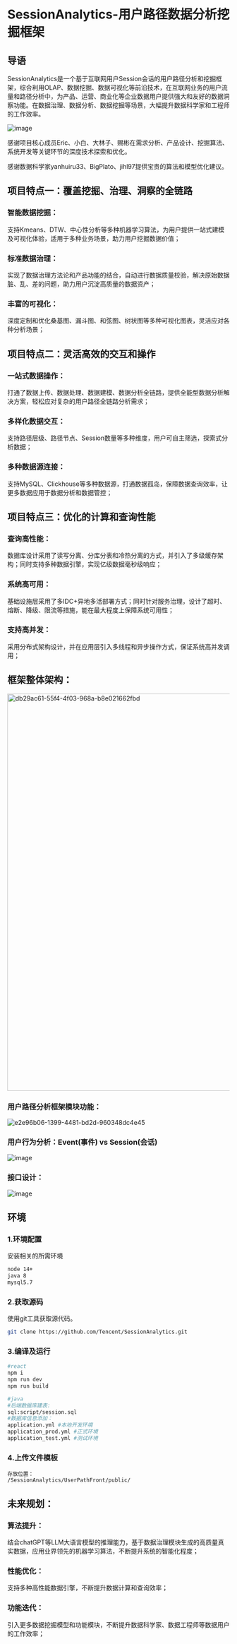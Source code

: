 # SessionAnalytics-用户路径数据分析挖掘框架

## 导语
SessionAnalytics是一个基于互联网用户Session会话的用户路径分析和挖掘框架，综合利用OLAP、数据挖掘、数据可视化等前沿技术，在互联网业务的用户流量和路径分析中，为产品、运营、商业化等企业数据用户提供强大和友好的数据洞察功能。在数据治理、数据分析、数据挖掘等场景，大幅提升数据科学家和工程师的工作效率。


![image](https://user-images.githubusercontent.com/34958046/234169685-008a60b0-ebb8-48c8-acbb-ae6a4f569b69.png)



感谢项目核心成员Eric、小白、大林子、赐彬在需求分析、产品设计、挖掘算法、系统开发等关键环节的深度技术探索和优化。

感谢数据科学家yanhuiru33、BigPlato、jihl97提供宝贵的算法和模型优化建议。


## 项目特点一：覆盖挖掘、治理、洞察的全链路

### 智能数据挖掘：
支持Kmeans、DTW、中心性分析等多种机器学习算法，为用户提供一站式建模及可视化体验，适用于多种业务场景，助力用户挖掘数据价值；

### 标准数据治理：
实现了数据治理方法论和产品功能的结合，自动进行数据质量校验，解决原始数据脏、乱、差的问题，助力用户沉淀高质量的数据资产；

### 丰富的可视化：
深度定制和优化桑基图、漏斗图、和弦图、树状图等多种可视化图表，灵活应对各种分析场景；



## 项目特点二：灵活高效的交互和操作

### 一站式数据操作：
打通了数据上传、数据处理、数据建模、数据分析全链路，提供全能型数据分析解决方案，轻松应对复杂的用户路径全链路分析需求；

### 多样化数据交互：
支持路径层级、路径节点、Session数量等多种维度，用户可自主筛选，探索式分析数据；


### 多种数据源连接：
支持MySQL、Clickhouse等多种数据源，打通数据孤岛，保障数据查询效率，让更多数据应用于数据分析和数据管控；



## 项目特点三：优化的计算和查询性能

### 查询高性能：
数据库设计采用了读写分离、分库分表和冷热分离的方式，并引入了多级缓存架构；同时支持多种数据引擎，实现亿级数据毫秒级响应；

### 系统高可用：
基础设施层采用了多IDC+异地多活部署方式；同时针对服务治理，设计了超时、熔断、降级、限流等措施，能在最大程度上保障系统可用性；

### 支持高并发：
采用分布式架构设计，并在应用层引入多线程和异步操作方式，保证系统高并发调用；


## 框架整体架构：

<img width="900" alt="db29ac61-55f4-4f03-968a-b8e021662fbd" src="https://user-images.githubusercontent.com/34958046/226226307-b2d88d5f-c0e1-41a4-91d6-59c7b2fee8e7.png">

### 用户路径分析框架模块功能：

![e2e96b06-1399-4481-bd2d-960348dc4e45](https://user-images.githubusercontent.com/34958046/233818678-8c4899e7-67b8-4460-b65c-f3e12bbaab9d.png)


### 用户行为分析：Event(事件) vs Session(会话)

![image](https://user-images.githubusercontent.com/34958046/233310766-888425d9-b772-4655-9d6b-9b0212b5e0f6.png)


### 接口设计：

![image](https://user-images.githubusercontent.com/34958046/226226390-57b3e81d-73a3-40a7-bd21-d5addb863dbc.png)



## 环境

### 1.环境配置
安装相关的所需环境
```bash
node 14+
java 8
mysql5.7 
```
### 2.获取源码
使用git工具获取源代码。

```bash
git clone https://github.com/Tencent/SessionAnalytics.git
```
### 3.编译及运行

```bash
#react
npm i 
npm run dev
npm run build

#java
#后端数据库建表:
sql:script/session.sql 
#数据库信息添加：
application.yml #本地开发环境   
application_prod.yml #正式环境   
application_test.yml #测试环境
```
### 4.上传文件模板
```
存放位置：
/SessionAnalytics/UserPathFront/public/
```

## 未来规划：

### 算法提升：
结合chatGPT等LLM大语言模型的推理能力，基于数据治理模块生成的高质量真实数据，应用业界领先的机器学习算法，不断提升系统的智能化程度；

### 性能优化：
支持多种高性能数据引擎，不断提升数据计算和查询效率；

### 功能迭代：
引入更多数据挖掘模型和功能模块，不断提升数据科学家、数据工程师等数据用户的工作效率；

